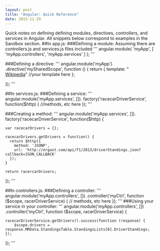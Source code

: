```yaml
---
layout: post
title: "Angular: Quick Reference"
date: 2015-11-29
---
```

Quick notes on defining defining modules, directives, controllers, and services in Angular. All snippets below correspond to examples in the Sandbox section.
##In app.js:
###Defining a module:
Assuming there are controllers.js and services.js files included
'''
angular.module( 'myApp', [ 'myApp.controllers', 'myApp.services' ] ); 
'''


###Defining a directive:
'''
angular.module('myApp')
.directive('mySharedScope', function () {
    return {
        template: "<span ng-bind='driver.Driver.givenName'></span> <span ng-bind='driver.Driver.familyName'></span><br /> <a href='driver.Driver.url'>Wikipedia</a>" //your template here
    };

});
'''


##In services.js:
###Defining a service:
'''
angular.module('myApp.services', []).
  factory('racecarDriverService', function($http) {
   //methods, etc here
  });
'''

###Creating a method:
'''
angular.module('myApp.services', []).
  factory('racecarDriverService', function($http) {

    var racecarDrivers = {};

    racecarDrivers.getDrivers = function() {
      return $http({
        method: 'JSONP', 
        url: 'http://ergast.com/api/f1/2013/driverStandings.json?callback=JSON_CALLBACK'
      });
    }

    return racercarDrivers;
  });
'''


##In controllers.js:
###Defining a controller:
'''
angular.module('myApp.controllers', [])
.controller('myCtrl', function ($scope, racerDriverService) {
// methods, etc here
});
'''
 ###Using your service in your controller:
 '''
 angular.module('myApp.controllers', [])
.controller('myCtrl', function ($scope, racerDriverService) {

    racecarDriverService.getDrivers().success(function (response) {
    	$scope.drivers = response.MRData.StandingsTable.StandingsLists[0].DriverStandings;
    });
});
'''
